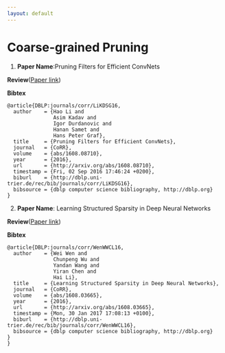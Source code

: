 ```yaml
---
layout: default
---
```

# [](#coarse_prune)Coarse-grained Pruning

1. **Paper Name**:Pruning Filters for Efficient ConvNets

  **Review**([Paper link](https://arxiv.org/pdf/1608.08710))

  **Bibtex**
  ```
  @article{DBLP:journals/corr/LiKDSG16,
    author    = {Hao Li and
                 Asim Kadav and
                 Igor Durdanovic and
                 Hanan Samet and
                 Hans Peter Graf},
    title     = {Pruning Filters for Efficient ConvNets},
    journal   = {CoRR},
    volume    = {abs/1608.08710},
    year      = {2016},
    url       = {http://arxiv.org/abs/1608.08710},
    timestamp = {Fri, 02 Sep 2016 17:46:24 +0200},
    biburl    = {http://dblp.uni-trier.de/rec/bib/journals/corr/LiKDSG16},
    bibsource = {dblp computer science bibliography, http://dblp.org}
  }
  ```

2. **Paper Name**: Learning Structured Sparsity in Deep Neural Networks

  **Review**([Paper link](https://arxiv.org/pdf/1608.08710))


  **Bibtex**
  ```
  @article{DBLP:journals/corr/WenWWCL16,
    author    = {Wei Wen and
                 Chunpeng Wu and
                 Yandan Wang and
                 Yiran Chen and
                 Hai Li},
    title     = {Learning Structured Sparsity in Deep Neural Networks},
    journal   = {CoRR},
    volume    = {abs/1608.03665},
    year      = {2016},
    url       = {http://arxiv.org/abs/1608.03665},
    timestamp = {Mon, 30 Jan 2017 17:08:13 +0100},
    biburl    = {http://dblp.uni-trier.de/rec/bib/journals/corr/WenWWCL16},
    bibsource = {dblp computer science bibliography, http://dblp.org}
  }
  }
  ```
